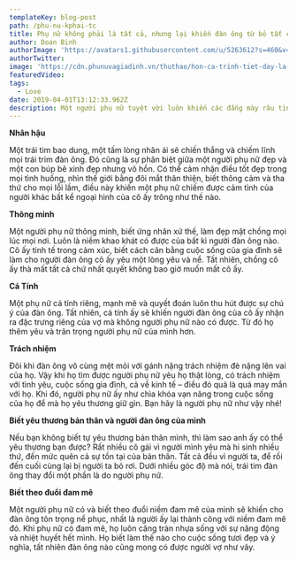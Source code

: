 ```yaml
---
templateKey: blog-post
path: /phu-nu-kphai-tc
title: Phụ nữ không phải là tất cả, nhưng lại khiến đàn ông từ bỏ tất cả nếu có điều này
author: Doan Binh
authorImage: 'https://avatars1.githubusercontent.com/u/5263612?s=460&v=4'
authorTwitter: 
image: 'https://cdn.phunuvagiadinh.vn/thuthao/hon-ca-trinh-tiet-day-la-nhung-tam-the-phu-nu-du-co-chong-hay-chua-cung-dung-bao-gio-danh-mat.jpg'
featuredVideo: 
tags:
  - Love
date: 2019-04-01T13:12:33.962Z
description: Một người phụ nữ tuyệt vời luôn khiến các đấng mày râu tình nguyện hi sinh tất cả để dành trọn tình yêu cho họ…
---
```


**Nhân hậu**

Một trái tim bao dung, một tấm lòng nhân ái sẽ chiến thắng và chiếm lĩnh mọi trái trim đàn ông. Đó cũng là sự phân biệt giữa một người phụ nữ đẹp và một con búp bê xinh đẹp nhưng vô hồn. Có thể cảm nhận điều tốt đẹp trong mọi tình huống, nhìn thế giới bằng đôi mắt thân thiện, biết thông cảm và tha thứ cho mọi lỗi lầm, điều này khiến một phụ nữ chiếm được cảm tình của người khác bất kể ngoại hình của cô ấy trông như thế nào.

**Thông minh**

Một người phụ nữ thông minh, biết ứng nhân xử thế, làm đẹp mặt chồng mọi lúc mọi nơi. Luôn là niềm khao khát có được của bất kì người đàn ông nào. Cô ấy tinh tế trong cảm xúc, biết cách cân bằng cuộc sống của gia đình sẽ làm cho người đàn ông cô ấy yêu một lòng yêu và nể. Tất nhiên, chồng cô ấy thà mất tất cả chứ nhất quyết không bao giờ muốn mất cô ấy.

**Cá Tính**

Một phụ nữ cá tính riêng, mạnh mẽ và quyết đoán luôn thu hút được sự chú ý của đàn ông. Tất nhiên, cá tính ấy sẽ khiến người đàn ông của cô ấy nhận ra đặc trưng riêng của vợ mà không người phụ nữ nào có được. Từ đó họ thêm yêu và trân trọng người phụ nữ của mình hơn.

**Trách nhiệm**

Đôi khi đàn ông vô cùng mệt mỏi với gánh nặng trách nhiệm đè nặng lên vai của họ. Vậy khi họ tìm được người phụ nữ yêu họ thật lòng, có trách nhiệm với tình yêu, cuộc sống gia đình, cả về kinh tế – điều đó quả là quá may mắn với họ. Khi đó, người phụ nữ ấy như chìa khóa vạn năng trong cuộc sống của họ để mà họ yêu thương giữ gìn. Bạn hãy là người phụ nữ như vậy nhé!

**Biết yêu thương bản thân và người đàn ông của mình**

Nếu bạn không biết tự yêu thương bản thân mình, thì làm sao anh ấy có thể yêu thương bạn được? Rất nhiều cô gái vì người mình yêu mà hi sinh nhiều thứ, đến mức quên cả sự tồn tại của bản thân. Tất cả đều vì người ta, để rồi đến cuối cùng lại bị người ta bỏ rơi. Dưới nhiều góc độ mà nói, trái tim đàn ông thay đổi một phần là do người phụ nữ.

**Biết theo đuổi đam mê**

Một người phụ nữ có và biết theo đuổi niềm đam mê của mình sẽ khiến cho đàn ông tôn trọng nể phục, nhất là người ấy lại thành công với niềm đam mê đó. Khi phụ nữ có đam mê, họ luôn căng tràn nhựa sống với sự năng động và nhiệt huyết hết mình. Họ biết làm thế nào cho cuộc sống tươi đẹp và ý nghĩa, tất nhiên đàn ông nào cũng mong có được người vợ như vây.

